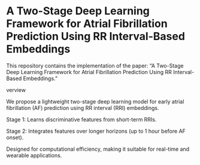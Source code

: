 # A Two-Stage Deep Learning Framework for Atrial Fibrillation Prediction Using RR Interval-Based Embeddings

This repository contains the implementation of the paper:
“A Two-Stage Deep Learning Framework for Atrial Fibrillation Prediction Using RR Interval-Based Embeddings.”

verview

We propose a lightweight two-stage deep learning model for early atrial fibrillation (AF) prediction using RR interval (RRI) embeddings.

Stage 1: Learns discriminative features from short-term RRIs.

Stage 2: Integrates features over longer horizons (up to 1 hour before AF onset).

Designed for computational efficiency, making it suitable for real-time and wearable applications.

